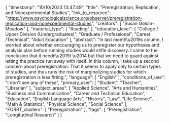 {
    "timestamp": "10/10/2023 13:47:49",
    "title": "Preregistration, Replication, and Nonexperimental Studies",
    "link_to_resource": "https://www.psychologicalscience.org/observer/preregistration-replication-and-nonexperimental-studies",
    "creators": [
        "Susan Goldin-Meadow"
    ],
    "material_type": [
        "Reading"
    ],
    "education_level": [
        "College / Upper Division (Undergraduates)",
        "Graduate / Professional",
        "Career /Technical",
        "Adult Education"
    ],
    "abstract": "In last month\u2019s column, I worried about whether encouraging us to preregister our hypotheses and analysis plan before running studies would stifle discovery. I came to the conclusion that it needn\u2019t \u2014 but that we need to guard against letting the practice run away with itself. In this column, I take up a second concern about preregistration: That it seems to apply only to certain types of studies, and thus runs the risk of marginalizing studies for which preregistration is less fitting.",
    "language": [
        "English"
    ],
    "conditions_of_use": "I don't see any of these",
    "primary_user": [
        "Student",
        "Teacher",
        "Librarian"
    ],
    "subject_areas": [
        "Applied Science",
        "Arts and Humanities",
        "Business and Communication",
        "Career and Technical Education",
        "Education",
        "English Language Arts",
        "History",
        "Law",
        "Life Science",
        "Math & Statistics",
        "Physical Science",
        "Social Science"
    ],
    "FORRT_clusters": [
        "Preregistration"
    ],
    "tags": [
        "Preregistration",
        "Longitudinal Research"
    ]
}